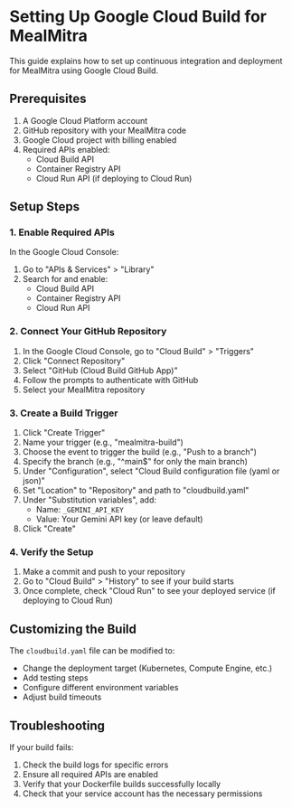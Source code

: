# Setting Up Google Cloud Build for MealMitra

This guide explains how to set up continuous integration and deployment for MealMitra using Google Cloud Build.

## Prerequisites

1. A Google Cloud Platform account
2. GitHub repository with your MealMitra code
3. Google Cloud project with billing enabled
4. Required APIs enabled:
   - Cloud Build API
   - Container Registry API
   - Cloud Run API (if deploying to Cloud Run)

## Setup Steps

### 1. Enable Required APIs

In the Google Cloud Console:
1. Go to "APIs & Services" > "Library"
2. Search for and enable:
   - Cloud Build API
   - Container Registry API
   - Cloud Run API

### 2. Connect Your GitHub Repository

1. In the Google Cloud Console, go to "Cloud Build" > "Triggers"
2. Click "Connect Repository"
3. Select "GitHub (Cloud Build GitHub App)"
4. Follow the prompts to authenticate with GitHub
5. Select your MealMitra repository

### 3. Create a Build Trigger

1. Click "Create Trigger"
2. Name your trigger (e.g., "mealmitra-build")
3. Choose the event to trigger the build (e.g., "Push to a branch")
4. Specify the branch (e.g., "^main$" for only the main branch)
5. Under "Configuration", select "Cloud Build configuration file (yaml or json)"
6. Set "Location" to "Repository" and path to "cloudbuild.yaml"
7. Under "Substitution variables", add:
   - Name: `_GEMINI_API_KEY`
   - Value: Your Gemini API key (or leave default)
8. Click "Create"

### 4. Verify the Setup

1. Make a commit and push to your repository
2. Go to "Cloud Build" > "History" to see if your build starts
3. Once complete, check "Cloud Run" to see your deployed service (if deploying to Cloud Run)

## Customizing the Build

The `cloudbuild.yaml` file can be modified to:
- Change the deployment target (Kubernetes, Compute Engine, etc.)
- Add testing steps
- Configure different environment variables
- Adjust build timeouts

## Troubleshooting

If your build fails:
1. Check the build logs for specific errors
2. Ensure all required APIs are enabled
3. Verify that your Dockerfile builds successfully locally
4. Check that your service account has the necessary permissions 